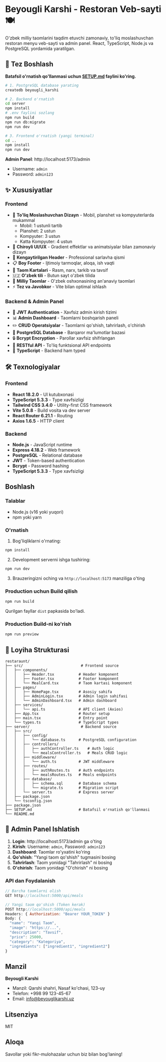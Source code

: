 # Beyougli Karshi - Restoran Veb-sayti 🍽️

O'zbek milliy taomlarini taqdim etuvchi zamonaviy, to'liq moslashuvchan restoran menyu veb-sayti va admin panel. React, TypeScript, Node.js va PostgreSQL yordamida yaratilgan.

## 🚀 Tez Boshlash

**Batafsil o'rnatish qo'llanmasi uchun [SETUP.md](./SETUP.md) faylini ko'ring.**

```bash
# 1. PostgreSQL database yarating
createdb beyougli_karshi

# 2. Backend o'rnatish
cd server
npm install
# .env faylini sozlang
npm run build
npm run db:migrate
npm run dev

# 3. Frontend o'rnatish (yangi terminal)
cd ..
npm install
npm run dev
```

**Admin Panel**: http://localhost:5173/admin
- Username: `admin`
- Password: `admin123`

## ✨ Xususiyatlar

### Frontend
- 📱 **To'liq Moslashuvchan Dizayn** - Mobil, planshet va kompyuterlarda mukammal
  - Mobil: 1 ustunli tartib
  - Planshet: 2 ustun
  - Kompyuter: 3 ustun
  - Katta Kompyuter: 4 ustun
- 🎨 **Chiroyli UI/UX** - Gradient effektlar va animatsiyalar bilan zamonaviy dizayn
- 🎯 **Kengaytirilgan Header** - Professional sarlavha qismi
- 📋 **Boy Footer** - Ijtimoiy tarmoqlar, aloqa, ish vaqti
- 🍕 **Taom Kartalari** - Rasm, narx, tarkib va tavsif
- 🇺🇿 **O'zbek tili** - Butun sayt o'zbek tilida
- 🍖 **Milliy Taomlar** - O'zbek oshxonasining an'anaviy taomlari
- ⚡ **Tez va Javobkor** - Vite bilan optimal ishlash

### Backend & Admin Panel
- 🔐 **JWT Authentication** - Xavfsiz admin kirish tizimi
- 📊 **Admin Dashboard** - Taomlarni boshqarish paneli
- ✏️ **CRUD Operatsiyalar** - Taomlarni qo'shish, tahrirlash, o'chirish
- 💾 **PostgreSQL Database** - Barqaror ma'lumotlar bazasi
- 🔒 **Bcrypt Encryption** - Parollar xavfsiz shifrlangan
- 🚀 **RESTful API** - To'liq funktsional API endpoints
- 📝 **TypeScript** - Backend ham typed

## 🛠️ Texnologiyalar

### Frontend
- **React 18.2.0** - UI kutubxonasi
- **TypeScript 5.3.3** - Type xavfsizligi
- **Tailwind CSS 3.4.0** - Utility-first CSS framework
- **Vite 5.0.8** - Build vosita va dev server
- **React Router 6.21.1** - Routing
- **Axios 1.6.5** - HTTP client

### Backend
- **Node.js** - JavaScript runtime
- **Express 4.18.2** - Web framework
- **PostgreSQL** - Relational database
- **JWT** - Token-based authentication
- **Bcrypt** - Password hashing
- **TypeScript 5.3.3** - Type xavfsizligi

## Boshlash

### Talablar

- Node.js (v16 yoki yuqori)
- npm yoki yarn

### O'rnatish

1. Bog'liqliklarni o'rnating:
```bash
npm install
```

2. Development serverni ishga tushiring:
```bash
npm run dev
```

3. Brauzeringizni oching va `http://localhost:5173` manziliga o'ting

### Production uchun Build qilish

```bash
npm run build
```

Qurilgan fayllar `dist` papkasida bo'ladi.

### Production Build-ni ko'rish

```bash
npm run preview
```

## 📁 Loyiha Strukturasi

```
restaraunt/
├── src/                          # Frontend source
│   ├── components/
│   │   ├── Header.tsx           # Header komponent
│   │   ├── Footer.tsx           # Footer komponent
│   │   └── MealCard.tsx         # Taom kartasi komponent
│   ├── pages/
│   │   ├── HomePage.tsx         # Asosiy sahifa
│   │   ├── AdminLogin.tsx       # Admin login sahifasi
│   │   └── AdminDashboard.tsx   # Admin dashboard
│   ├── services/
│   │   └── api.ts               # API client (Axios)
│   ├── App.tsx                  # Router setup
│   ├── main.tsx                 # Entry point
│   └── types.ts                 # TypeScript types
├── server/                       # Backend source
│   ├── src/
│   │   ├── config/
│   │   │   └── database.ts      # PostgreSQL configuration
│   │   ├── controllers/
│   │   │   ├── authController.ts    # Auth logic
│   │   │   └── mealsController.ts   # Meals CRUD logic
│   │   ├── middleware/
│   │   │   └── auth.ts          # JWT middleware
│   │   ├── routes/
│   │   │   ├── authRoutes.ts    # Auth endpoints
│   │   │   └── mealsRoutes.ts   # Meals endpoints
│   │   ├── database/
│   │   │   ├── schema.sql       # Database schema
│   │   │   └── migrate.ts       # Migration script
│   │   └── server.ts            # Express server
│   ├── package.json
│   └── tsconfig.json
├── package.json
├── SETUP.md                     # Batafsil o'rnatish qo'llanmasi
└── README.md
```

## 🔧 Admin Panel Ishlatish

1. **Login**: http://localhost:5173/admin ga o'ting
2. **Kirish**: Username: `admin`, Password: `admin123`
3. **Dashboard**: Taomlar ro'yxatini ko'ring
4. **Qo'shish**: "Yangi taom qo'shish" tugmasini bosing
5. **Tahrirlash**: Taom yonidagi "Tahrirlash" ni bosing
6. **O'chirish**: Taom yonidagi "O'chirish" ni bosing

### API dan Foydalanish

```javascript
// Barcha taomlarni olish
GET http://localhost:5000/api/meals

// Yangi taom qo'shish (Token kerak)
POST http://localhost:5000/api/meals
Headers: { Authorization: "Bearer YOUR_TOKEN" }
Body: {
  "name": "Yangi Taom",
  "image": "https://...",
  "description": "Tavsif",
  "price": 25000,
  "category": "Kategoriya",
  "ingredients": ["ingredient1", "ingredient2"]
}
```

## Manzil

**Beyougli Karshi**
- Manzil: Qarshi shahri, Nasaf ko'chasi, 123-uy
- Telefon: +998 99 123-45-67
- Email: info@beyouglikarshi.uz

## Litsenziya

MIT

## Aloqa

Savollar yoki fikr-mulohazalar uchun biz bilan bog'laning!

